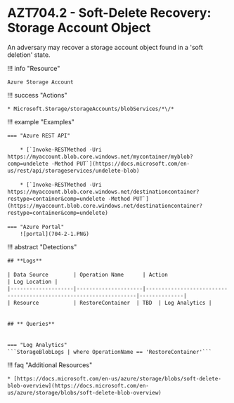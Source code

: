 # AZT704.2 - Soft-Delete Recovery: Storage Account Object

An adversary may recover a storage account object found in a 'soft deletion' state.

!!! info "Resource" 

	Azure Storage Account
	
!!! success "Actions"

	* Microsoft.Storage/storageAccounts/blobServices/*\/*
	

!!! example "Examples"

    === "Azure REST API"
	
		* [`Invoke-RESTMethod -Uri https://myaccount.blob.core.windows.net/mycontainer/myblob?comp=undelete -Method PUT`](https://docs.microsoft.com/en-us/rest/api/storageservices/undelete-blob)
		
		* [`Invoke-RESTMethod -Uri https://myaccount.blob.core.windows.net/destinationcontainer?restype=container&comp=undelete -Method PUT`](https://myaccount.blob.core.windows.net/destinationcontainer?restype=container&comp=undelete)
    
	=== "Azure Portal"
    	![portal](704-2-1.PNG)

!!! abstract "Detections"

	## **Logs** 

    | Data Source        | Operation Name      | Action                                                            | Log Location |
    |--------------------|---------------------|-------------------------------------------------------------------|--------------|
    | Resource           | RestoreContainer	 | TBD	| Log Analytics |       


    ## ** Queries**


	=== "Log Analytics"
	```StorageBlobLogs | where OperationName == 'RestoreContainer'```

   
!!! faq "Additional Resources"

	* [https://docs.microsoft.com/en-us/azure/storage/blobs/soft-delete-blob-overview](https://docs.microsoft.com/en-us/azure/storage/blobs/soft-delete-blob-overview)